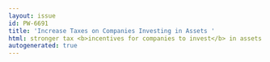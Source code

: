 ```yaml
---
layout: issue
id: PW-6691
title: 'Increase Taxes on Companies Investing in Assets '
html: stronger tax <b>incentives for companies to invest</b> in assets
autogenerated: true
---
```

